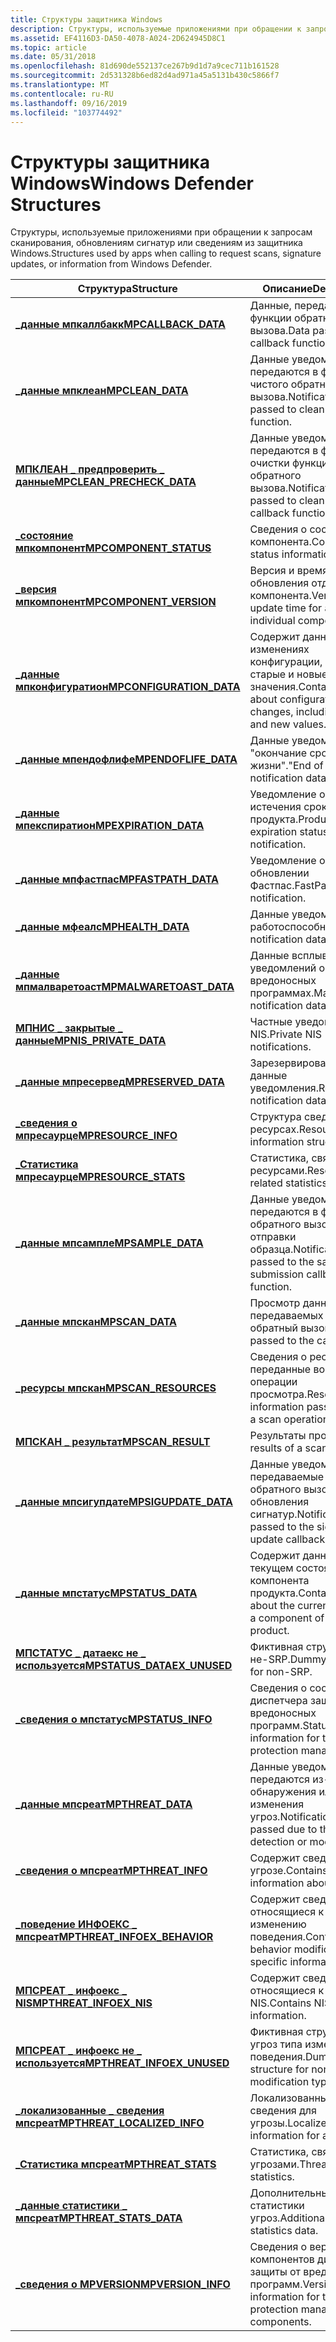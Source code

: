 ```yaml
---
title: Структуры защитника Windows
description: Структуры, используемые приложениями при обращении к запросам сканирования, обновлениям сигнатур или сведениям из защитника Windows.
ms.assetid: EF4116D3-DA50-4078-A024-2D624945D8C1
ms.topic: article
ms.date: 05/31/2018
ms.openlocfilehash: 81d690de552137ce267b9d1d7a9cec711b161528
ms.sourcegitcommit: 2d531328b6ed82d4ad971a45a5131b430c5866f7
ms.translationtype: MT
ms.contentlocale: ru-RU
ms.lasthandoff: 09/16/2019
ms.locfileid: "103774492"
---
```

# <a name="windows-defender-structures"></a><span data-ttu-id="ed4bf-103">Структуры защитника Windows</span><span class="sxs-lookup"><span data-stu-id="ed4bf-103">Windows Defender Structures</span></span>

<span data-ttu-id="ed4bf-104">Структуры, используемые приложениями при обращении к запросам сканирования, обновлениям сигнатур или сведениям из защитника Windows.</span><span class="sxs-lookup"><span data-stu-id="ed4bf-104">Structures used by apps when calling to request scans, signature updates, or information from Windows Defender.</span></span>



| <span data-ttu-id="ed4bf-105">Структура</span><span class="sxs-lookup"><span data-stu-id="ed4bf-105">Structure</span></span>                                                      | <span data-ttu-id="ed4bf-106">Описание</span><span class="sxs-lookup"><span data-stu-id="ed4bf-106">Description</span></span>                                                                             |
|----------------------------------------------------------------|-----------------------------------------------------------------------------------------|
| [<span data-ttu-id="ed4bf-107">**\_данные мпкаллбакк**</span><span class="sxs-lookup"><span data-stu-id="ed4bf-107">**MPCALLBACK\_DATA**</span></span>](mpcallback-data.md)                    | <span data-ttu-id="ed4bf-108">Данные, передаваемые функции обратного вызова.</span><span class="sxs-lookup"><span data-stu-id="ed4bf-108">Data passed to the callback function.</span></span><br/>                                        |
| [<span data-ttu-id="ed4bf-109">**\_данные мпклеан**</span><span class="sxs-lookup"><span data-stu-id="ed4bf-109">**MPCLEAN\_DATA**</span></span>](mpclean-data.md)                          | <span data-ttu-id="ed4bf-110">Данные уведомления передаются в функцию чистого обратного вызова.</span><span class="sxs-lookup"><span data-stu-id="ed4bf-110">Notification data passed to clean callback function.</span></span><br/>                         |
| [<span data-ttu-id="ed4bf-111">**МПКЛЕАН \_ предпроверить \_ данные**</span><span class="sxs-lookup"><span data-stu-id="ed4bf-111">**MPCLEAN\_PRECHECK\_DATA**</span></span>](mpclean-precheck-data.md)       | <span data-ttu-id="ed4bf-112">Данные уведомления передаются в функцию очистки функции обратного вызова.</span><span class="sxs-lookup"><span data-stu-id="ed4bf-112">Notification data passed to clean precheck callback function.</span></span><br/>                |
| [<span data-ttu-id="ed4bf-113">**\_состояние мпкомпонент**</span><span class="sxs-lookup"><span data-stu-id="ed4bf-113">**MPCOMPONENT\_STATUS**</span></span>](mpcomponent-status.md)              | <span data-ttu-id="ed4bf-114">Сведения о состоянии компонента.</span><span class="sxs-lookup"><span data-stu-id="ed4bf-114">Component status information.</span></span><br/>                                                |
| [<span data-ttu-id="ed4bf-115">**\_версия мпкомпонент**</span><span class="sxs-lookup"><span data-stu-id="ed4bf-115">**MPCOMPONENT\_VERSION**</span></span>](mpcomponent-version.md)            | <span data-ttu-id="ed4bf-116">Версия и время обновления отдельного компонента.</span><span class="sxs-lookup"><span data-stu-id="ed4bf-116">Version and update time for an individual component.</span></span><br/>                         |
| [<span data-ttu-id="ed4bf-117">**\_данные мпконфигуратион**</span><span class="sxs-lookup"><span data-stu-id="ed4bf-117">**MPCONFIGURATION\_DATA**</span></span>](mpconfiguration-data.md)          | <span data-ttu-id="ed4bf-118">Содержит данные об изменениях конфигурации, включая старые и новые значения.</span><span class="sxs-lookup"><span data-stu-id="ed4bf-118">Contains data about configuration changes, including the old and new values.</span></span><br/> |
| [<span data-ttu-id="ed4bf-119">**\_данные мпендофлифе**</span><span class="sxs-lookup"><span data-stu-id="ed4bf-119">**MPENDOFLIFE\_DATA**</span></span>](mpendoflife-data.md)                  | <span data-ttu-id="ed4bf-120">Данные уведомления "окончание срока жизни".</span><span class="sxs-lookup"><span data-stu-id="ed4bf-120">"End of life" notification data.</span></span><br/>                                             |
| [<span data-ttu-id="ed4bf-121">**\_данные мпекспиратион**</span><span class="sxs-lookup"><span data-stu-id="ed4bf-121">**MPEXPIRATION\_DATA**</span></span>](mpexpiration-data.md)                | <span data-ttu-id="ed4bf-122">Уведомление о состоянии истечения срока действия продукта.</span><span class="sxs-lookup"><span data-stu-id="ed4bf-122">Product expiration status notification.</span></span><br/>                                      |
| [<span data-ttu-id="ed4bf-123">**\_данные мпфастпас**</span><span class="sxs-lookup"><span data-stu-id="ed4bf-123">**MPFASTPATH\_DATA**</span></span>](mpfastpath-data.md)                    | <span data-ttu-id="ed4bf-124">Уведомление об обновлении Фастпас.</span><span class="sxs-lookup"><span data-stu-id="ed4bf-124">FastPath update notification.</span></span><br/>                                                |
| [<span data-ttu-id="ed4bf-125">**\_данные мфеалс**</span><span class="sxs-lookup"><span data-stu-id="ed4bf-125">**MPHEALTH\_DATA**</span></span>](mphealth-data.md)                        | <span data-ttu-id="ed4bf-126">Данные уведомления о работоспособности.</span><span class="sxs-lookup"><span data-stu-id="ed4bf-126">Health notification data.</span></span><br/>                                                    |
| [<span data-ttu-id="ed4bf-127">**\_данные мпмалваретоаст**</span><span class="sxs-lookup"><span data-stu-id="ed4bf-127">**MPMALWARETOAST\_DATA**</span></span>](mpmalwaretoast-data.md)            | <span data-ttu-id="ed4bf-128">Данные всплывающих уведомлений о вредоносных программах.</span><span class="sxs-lookup"><span data-stu-id="ed4bf-128">Malware toast notification data.</span></span><br/>                                             |
| [<span data-ttu-id="ed4bf-129">**МПНИС \_ закрытые \_ данные**</span><span class="sxs-lookup"><span data-stu-id="ed4bf-129">**MPNIS\_PRIVATE\_DATA**</span></span>](mpnis-private-data.md)             | <span data-ttu-id="ed4bf-130">Частные уведомления NIS.</span><span class="sxs-lookup"><span data-stu-id="ed4bf-130">Private NIS notifications.</span></span><br/>                                                   |
| [<span data-ttu-id="ed4bf-131">**\_данные мпресервед**</span><span class="sxs-lookup"><span data-stu-id="ed4bf-131">**MPRESERVED\_DATA**</span></span>](mpreserved-data.md)                    | <span data-ttu-id="ed4bf-132">Зарезервированные данные уведомления.</span><span class="sxs-lookup"><span data-stu-id="ed4bf-132">Reserved notification data.</span></span><br/>                                                  |
| [<span data-ttu-id="ed4bf-133">**\_сведения о мпресаурце**</span><span class="sxs-lookup"><span data-stu-id="ed4bf-133">**MPRESOURCE\_INFO**</span></span>](mpresource-info.md)                    | <span data-ttu-id="ed4bf-134">Структура сведений о ресурсах.</span><span class="sxs-lookup"><span data-stu-id="ed4bf-134">Resource information structure.</span></span><br/>                                              |
| [<span data-ttu-id="ed4bf-135">**\_Статистика мпресаурце**</span><span class="sxs-lookup"><span data-stu-id="ed4bf-135">**MPRESOURCE\_STATS**</span></span>](mpresource-stats.md)                  | <span data-ttu-id="ed4bf-136">Статистика, связанная с ресурсами.</span><span class="sxs-lookup"><span data-stu-id="ed4bf-136">Resource-related statistics.</span></span><br/>                                                 |
| [<span data-ttu-id="ed4bf-137">**\_данные мпсампле**</span><span class="sxs-lookup"><span data-stu-id="ed4bf-137">**MPSAMPLE\_DATA**</span></span>](mpsample-data.md)                        | <span data-ttu-id="ed4bf-138">Данные уведомления передаются в функцию обратного вызова отправки образца.</span><span class="sxs-lookup"><span data-stu-id="ed4bf-138">Notification data passed to the sample submission callback function.</span></span><br/>         |
| [<span data-ttu-id="ed4bf-139">**\_данные мпскан**</span><span class="sxs-lookup"><span data-stu-id="ed4bf-139">**MPSCAN\_DATA**</span></span>](mpscan-data.md)                            | <span data-ttu-id="ed4bf-140">Просмотр данных, передаваемых в обратный вызов.</span><span class="sxs-lookup"><span data-stu-id="ed4bf-140">Scan data passed to the callback.</span></span><br/>                                            |
| [<span data-ttu-id="ed4bf-141">**\_ресурсы мпскан**</span><span class="sxs-lookup"><span data-stu-id="ed4bf-141">**MPSCAN\_RESOURCES**</span></span>](mpscan-resources.md)                  | <span data-ttu-id="ed4bf-142">Сведения о ресурсах, переданные во время операции просмотра.</span><span class="sxs-lookup"><span data-stu-id="ed4bf-142">Resource information passed during a scan operation.</span></span><br/>                         |
| [<span data-ttu-id="ed4bf-143">**МПСКАН \_ результат**</span><span class="sxs-lookup"><span data-stu-id="ed4bf-143">**MPSCAN\_RESULT**</span></span>](mpscan-result.md)                        | <span data-ttu-id="ed4bf-144">Результаты проверки.</span><span class="sxs-lookup"><span data-stu-id="ed4bf-144">The results of a scan.</span></span><br/>                                                       |
| [<span data-ttu-id="ed4bf-145">**\_данные мпсигупдате**</span><span class="sxs-lookup"><span data-stu-id="ed4bf-145">**MPSIGUPDATE\_DATA**</span></span>](mpsigupdate-data.md)                  | <span data-ttu-id="ed4bf-146">Данные уведомления, передаваемые функции обратного вызова обновления сигнатур.</span><span class="sxs-lookup"><span data-stu-id="ed4bf-146">Notification data passed to the signature update callback function.</span></span><br/>          |
| [<span data-ttu-id="ed4bf-147">**\_данные мпстатус**</span><span class="sxs-lookup"><span data-stu-id="ed4bf-147">**MPSTATUS\_DATA**</span></span>](mpstatus-data.md)                        | <span data-ttu-id="ed4bf-148">Содержит данные о текущем состоянии компонента продукта.</span><span class="sxs-lookup"><span data-stu-id="ed4bf-148">Contains data about the current status of a component of the product.</span></span><br/>        |
| [<span data-ttu-id="ed4bf-149">**МПСТАТУС \_ датаекс не \_ используется**</span><span class="sxs-lookup"><span data-stu-id="ed4bf-149">**MPSTATUS\_DATAEX\_UNUSED**</span></span>](mpstatus-dataex-unused.md)     | <span data-ttu-id="ed4bf-150">Фиктивная структура для не-SRP.</span><span class="sxs-lookup"><span data-stu-id="ed4bf-150">Dummy structure for non-SRP.</span></span><br/>                                                 |
| [<span data-ttu-id="ed4bf-151">**\_сведения о мпстатус**</span><span class="sxs-lookup"><span data-stu-id="ed4bf-151">**MPSTATUS\_INFO**</span></span>](mpstatus-info.md)                        | <span data-ttu-id="ed4bf-152">Сведения о состоянии для диспетчера защиты от вредоносных программ.</span><span class="sxs-lookup"><span data-stu-id="ed4bf-152">Status information for the malware protection manager.</span></span><br/>                       |
| [<span data-ttu-id="ed4bf-153">**\_данные мпсреат**</span><span class="sxs-lookup"><span data-stu-id="ed4bf-153">**MPTHREAT\_DATA**</span></span>](mpthreat-data.md)                        | <span data-ttu-id="ed4bf-154">Данные уведомления передаются из-за обнаружения или изменения угроз.</span><span class="sxs-lookup"><span data-stu-id="ed4bf-154">Notification data passed due to threat detection or modification.</span></span><br/>            |
| [<span data-ttu-id="ed4bf-155">**\_сведения о мпсреат**</span><span class="sxs-lookup"><span data-stu-id="ed4bf-155">**MPTHREAT\_INFO**</span></span>](mpthreat-info.md)                        | <span data-ttu-id="ed4bf-156">Содержит сведения об угрозе.</span><span class="sxs-lookup"><span data-stu-id="ed4bf-156">Contains information about a threat.</span></span><br/>                                         |
| [<span data-ttu-id="ed4bf-157">**\_поведение ИНФОЕКС \_ мпсреат**</span><span class="sxs-lookup"><span data-stu-id="ed4bf-157">**MPTHREAT\_INFOEX\_BEHAVIOR**</span></span>](mpthreat-infoex-behavior.md) | <span data-ttu-id="ed4bf-158">Содержит сведения, относящиеся к изменению поведения.</span><span class="sxs-lookup"><span data-stu-id="ed4bf-158">Contains behavior modification-specific information.</span></span><br/>                         |
| [<span data-ttu-id="ed4bf-159">**МПСРЕАТ \_ инфоекс \_ NIS**</span><span class="sxs-lookup"><span data-stu-id="ed4bf-159">**MPTHREAT\_INFOEX\_NIS**</span></span>](mpthreat-infoex-nis.md)           | <span data-ttu-id="ed4bf-160">Содержит сведения, относящиеся к NIS.</span><span class="sxs-lookup"><span data-stu-id="ed4bf-160">Contains NIS-specific information.</span></span><br/>                                           |
| [<span data-ttu-id="ed4bf-161">**МПСРЕАТ \_ инфоекс не \_ используется**</span><span class="sxs-lookup"><span data-stu-id="ed4bf-161">**MPTHREAT\_INFOEX\_UNUSED**</span></span>](mpthreat-infoex-unused.md)     | <span data-ttu-id="ed4bf-162">Фиктивная структура для угроз типа изменения без поведения.</span><span class="sxs-lookup"><span data-stu-id="ed4bf-162">Dummy structure for non-behavior modification type threats.</span></span><br/>                  |
| [<span data-ttu-id="ed4bf-163">**\_локализованные \_ сведения мпсреат**</span><span class="sxs-lookup"><span data-stu-id="ed4bf-163">**MPTHREAT\_LOCALIZED\_INFO**</span></span>](mpthreat-localized-info.md)   | <span data-ttu-id="ed4bf-164">Локализованные сведения для угрозы.</span><span class="sxs-lookup"><span data-stu-id="ed4bf-164">Localized information for a threat.</span></span><br/>                                          |
| [<span data-ttu-id="ed4bf-165">**\_Статистика мпсреат**</span><span class="sxs-lookup"><span data-stu-id="ed4bf-165">**MPTHREAT\_STATS**</span></span>](mpthreat-stats.md)                      | <span data-ttu-id="ed4bf-166">Статистика, связанная с угрозами.</span><span class="sxs-lookup"><span data-stu-id="ed4bf-166">Threat-related statistics.</span></span><br/>                                                   |
| [<span data-ttu-id="ed4bf-167">**\_данные статистики \_ мпсреат**</span><span class="sxs-lookup"><span data-stu-id="ed4bf-167">**MPTHREAT\_STATS\_DATA**</span></span>](mpthreat-stats-data.md)           | <span data-ttu-id="ed4bf-168">Дополнительные данные статистики угроз.</span><span class="sxs-lookup"><span data-stu-id="ed4bf-168">Additional threat statistics data.</span></span><br/>                                           |
| [<span data-ttu-id="ed4bf-169">**\_сведения о MPVERSION**</span><span class="sxs-lookup"><span data-stu-id="ed4bf-169">**MPVERSION\_INFO**</span></span>](mpversion-info.md)                      | <span data-ttu-id="ed4bf-170">Сведения о версии для компонентов диспетчера защиты от вредоносных программ.</span><span class="sxs-lookup"><span data-stu-id="ed4bf-170">Version information for the malware protection manager's components.</span></span><br/>         |



 

 

 





